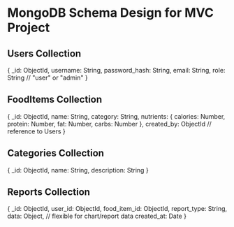 # MongoDB Schema Design for MVC Project

## Users Collection
{
  _id: ObjectId,
  username: String,
  password_hash: String,
  email: String,
  role: String // "user" or "admin"
}

## FoodItems Collection
{
  _id: ObjectId,
  name: String,
  category: String,
  nutrients: {
    calories: Number,
    protein: Number,
    fat: Number,
    carbs: Number
  },
  created_by: ObjectId // reference to Users
}

## Categories Collection
{
  _id: ObjectId,
  name: String,
  description: String
}

## Reports Collection
{
  _id: ObjectId,
  user_id: ObjectId,
  food_item_id: ObjectId,
  report_type: String,
  data: Object, // flexible for chart/report data
  created_at: Date
}
